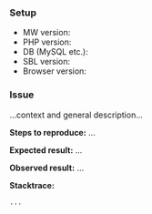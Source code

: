 ### Setup

- MW version:
- PHP version:
- DB (MySQL etc.):
- SBL version:
- Browser version:

### Issue

...context and general description...

**Steps to reproduce:** ...

**Expected result:** ...

**Observed result:** ...

**Stacktrace:** 

```
...
```
